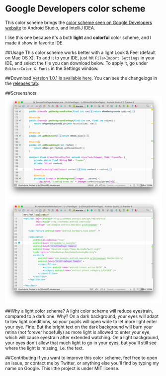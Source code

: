 # Google Developers color scheme

This color scheme brings the [color scheme seen on Google Developers website](https://developers.google.com/nearby/messages/android/pub-sub#subscribe_to_messages) to Android Studio, and IntelliJ IDEA.

I like this one because it's a both **light** and **colorful** color scheme, and I made it show in favorite IDE.

##Usage
This color scheme works better with a light Look & Feel (default on Mac OS X).
To add it to your IDE, just hit `File>Import Settings` in your IDE, and select the file you can download below.
To apply it, go under `Editor>Color & Fonts` in the Settings window.

##Download
[Version 1.0.1 is available here](https://goo.gl/eD2XnT).
You can see the changelogs in the [releases tab](https://github.com/LouisCAD/GoogleDevelopersColorScheme/releases).

##Screenshots
![java screenshot](https://raw.githubusercontent.com/LouisCAD/GoogleDevelopersColorScheme/master/screenshots/GoogleDevs_ColorScheme_java.png)
![xml screenshot](https://raw.githubusercontent.com/LouisCAD/GoogleDevelopersColorScheme/master/screenshots/GoogleDevs_ColorScheme_xml.png)

##Why a light color scheme?
A light color scheme will reduce eyestrain, compared to a dark one. Why? On a dark background, your eyes will adapt to low light conditions, so your pupils will open wide to let more light enter your eye. Fine. But the bright text on the dark background will burn your retina (not forever hopefully) as more light is allowed to enter your eye, which will cause eyestrain after extended watching. On a light background, your eyes don't allow that much light to go in your eyes, but you'll still see where the light is missing, i.e. the text.

##Contributing
If you want to improve this color scheme, feel free to open an issue, or contact me by Twitter, or anything else you'll find by typing my name on Google.
This little project is under MIT license.
